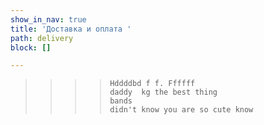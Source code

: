 ```yaml
---
show_in_nav: true
title: 'Доставка и оплата '
path: delivery
block: []

---
```

> > > >     Hddddbd f f. Ffffff 
> > > >     daddy  kg the best thing 
> > > >     bands 
> > > >     didn't know you are so cute know 